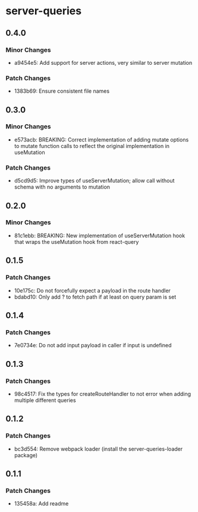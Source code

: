 # server-queries

## 0.4.0

### Minor Changes

- a9454e5: Add support for server actions, very similar to server mutation

### Patch Changes

- 1383b69: Ensure consistent file names

## 0.3.0

### Minor Changes

- e573acb: BREAKING: Correct implementation of adding mutate options to mutate function calls to reflect the original implementation in useMutation

### Patch Changes

- d5cd9d5: Improve types of useServerMutation; allow call without schema with no arguments to mutation

## 0.2.0

### Minor Changes

- 81c1ebb: BREAKING: New implementation of useServerMutation hook that wraps the useMutation hook from react-query

## 0.1.5

### Patch Changes

- 10e175c: Do not forcefully expect a payload in the route handler
- bdabd10: Only add ? to fetch path if at least on query param is set

## 0.1.4

### Patch Changes

- 7e0734e: Do not add input payload in caller if input is undefined

## 0.1.3

### Patch Changes

- 98c4517: Fix the types for createRouteHandler to not error when adding multiple different queries

## 0.1.2

### Patch Changes

- bc3d554: Remove webpack loader (install the server-queries-loader package)

## 0.1.1

### Patch Changes

- 135458a: Add readme
